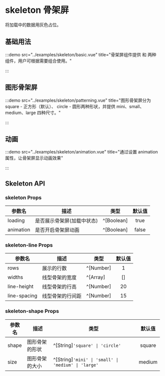# skeleton 骨架屏

将加载中的数据用灰色占位。

## 基础用法

:::demo src="../examples/skeleton/basic.vue" title="骨架屏组件提供 <tu-skeleton-line> 和 <tu-skeleton-shape> 两种组件，用户可根据需要组合使用。"

:::

## 图形骨架屏

:::demo src="../examples/skeleton/patterning.vue" title="图形骨架屏分为 square - 正方形（默认）、 circle - 圆形两种形状，并提供 mini、small、medium、large 四种尺寸。"

:::

## 动画

:::demo src="../examples/skeleton/animation.vue" title="通过设置 animation 属性，让骨架屏显示动画效果"

:::

## Skeleton API

### skeleton Props

| 参数名 | 描述 | 类型 | 默认值 |
| --------- | ---- | ---- | :----: |
| loading | 是否展示骨架屏(加载中状态) | ^[Boolean] | true |
| animation | 是否开启骨架屏动画 | ^[Boolean] | false |

### skeleton-line Props

| 参数名 | 描述 | 类型 | 默认值 |
| --------- | ---- | ---- | :----: |
| rows | 展示的行数 | ^[Number] | 1 |
| widths | 线型骨架的宽度 | ^[Array] | [] |
| line-height | 线型骨架的行高 | ^[Number] | 20 |
| line-spacing | 线型骨架的行间距 | ^[Number] | 15 |

### skeleton-shape Props

| 参数名 | 描述 | 类型 | 默认值 |
| --------- | ---- | ---- | :----: |
| shape | 图形骨架的形状 | ^[String]`'square' \| 'circle'` | square |
| size | 图形骨架的大小 | ^[String]`'mini' \| 'small' \| 'medium' \| 'large'` | medium |

